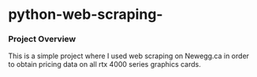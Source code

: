 # python-web-scraping-


### Project Overview 


This is a simple project where I used web scraping on Newegg.ca in order to obtain pricing data on all rtx 4000 series graphics cards. 
